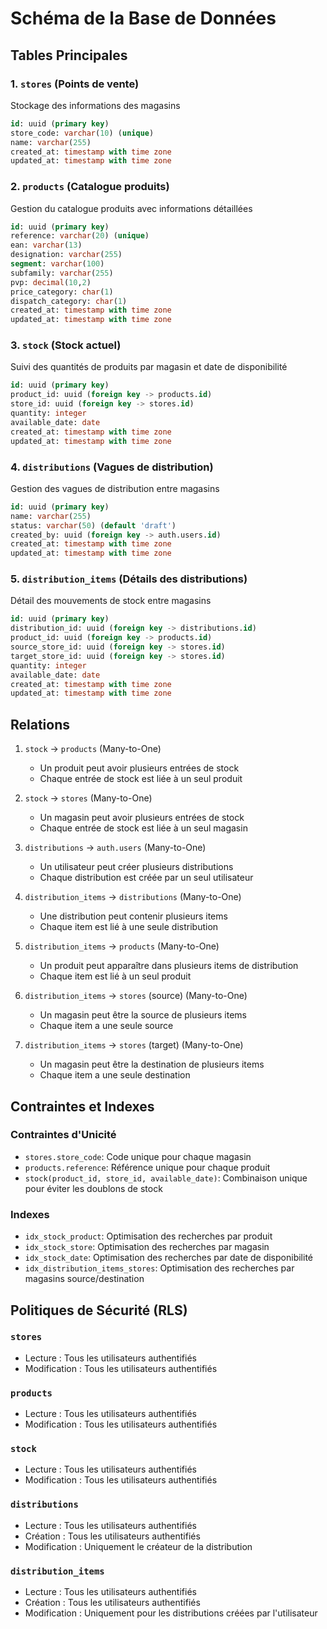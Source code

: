 # Schéma de la Base de Données

## Tables Principales

### 1. `stores` (Points de vente)
Stockage des informations des magasins
```sql
id: uuid (primary key)
store_code: varchar(10) (unique)
name: varchar(255)
created_at: timestamp with time zone
updated_at: timestamp with time zone
```

### 2. `products` (Catalogue produits)
Gestion du catalogue produits avec informations détaillées
```sql
id: uuid (primary key)
reference: varchar(20) (unique)
ean: varchar(13)
designation: varchar(255)
segment: varchar(100)
subfamily: varchar(255)
pvp: decimal(10,2)
price_category: char(1)
dispatch_category: char(1)
created_at: timestamp with time zone
updated_at: timestamp with time zone
```

### 3. `stock` (Stock actuel)
Suivi des quantités de produits par magasin et date de disponibilité
```sql
id: uuid (primary key)
product_id: uuid (foreign key -> products.id)
store_id: uuid (foreign key -> stores.id)
quantity: integer
available_date: date
created_at: timestamp with time zone
updated_at: timestamp with time zone
```

### 4. `distributions` (Vagues de distribution)
Gestion des vagues de distribution entre magasins
```sql
id: uuid (primary key)
name: varchar(255)
status: varchar(50) (default 'draft')
created_by: uuid (foreign key -> auth.users.id)
created_at: timestamp with time zone
updated_at: timestamp with time zone
```

### 5. `distribution_items` (Détails des distributions)
Détail des mouvements de stock entre magasins
```sql
id: uuid (primary key)
distribution_id: uuid (foreign key -> distributions.id)
product_id: uuid (foreign key -> products.id)
source_store_id: uuid (foreign key -> stores.id)
target_store_id: uuid (foreign key -> stores.id)
quantity: integer
available_date: date
created_at: timestamp with time zone
updated_at: timestamp with time zone
```

## Relations

1. `stock` -> `products` (Many-to-One)
   - Un produit peut avoir plusieurs entrées de stock
   - Chaque entrée de stock est liée à un seul produit

2. `stock` -> `stores` (Many-to-One)
   - Un magasin peut avoir plusieurs entrées de stock
   - Chaque entrée de stock est liée à un seul magasin

3. `distributions` -> `auth.users` (Many-to-One)
   - Un utilisateur peut créer plusieurs distributions
   - Chaque distribution est créée par un seul utilisateur

4. `distribution_items` -> `distributions` (Many-to-One)
   - Une distribution peut contenir plusieurs items
   - Chaque item est lié à une seule distribution

5. `distribution_items` -> `products` (Many-to-One)
   - Un produit peut apparaître dans plusieurs items de distribution
   - Chaque item est lié à un seul produit

6. `distribution_items` -> `stores` (source) (Many-to-One)
   - Un magasin peut être la source de plusieurs items
   - Chaque item a une seule source

7. `distribution_items` -> `stores` (target) (Many-to-One)
   - Un magasin peut être la destination de plusieurs items
   - Chaque item a une seule destination

## Contraintes et Indexes

### Contraintes d'Unicité
- `stores.store_code`: Code unique pour chaque magasin
- `products.reference`: Référence unique pour chaque produit
- `stock(product_id, store_id, available_date)`: Combinaison unique pour éviter les doublons de stock

### Indexes
- `idx_stock_product`: Optimisation des recherches par produit
- `idx_stock_store`: Optimisation des recherches par magasin
- `idx_stock_date`: Optimisation des recherches par date de disponibilité
- `idx_distribution_items_stores`: Optimisation des recherches par magasins source/destination

## Politiques de Sécurité (RLS)

### `stores`
- Lecture : Tous les utilisateurs authentifiés
- Modification : Tous les utilisateurs authentifiés

### `products`
- Lecture : Tous les utilisateurs authentifiés
- Modification : Tous les utilisateurs authentifiés

### `stock`
- Lecture : Tous les utilisateurs authentifiés
- Modification : Tous les utilisateurs authentifiés

### `distributions`
- Lecture : Tous les utilisateurs authentifiés
- Création : Tous les utilisateurs authentifiés
- Modification : Uniquement le créateur de la distribution

### `distribution_items`
- Lecture : Tous les utilisateurs authentifiés
- Création : Tous les utilisateurs authentifiés
- Modification : Uniquement pour les distributions créées par l'utilisateur 